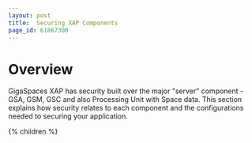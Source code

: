 ```yaml
---
layout: post
title:  Securing XAP Components
page_id: 61867300
---
```


# Overview

GigaSpaces XAP has security built over the major "server" component - GSA, GSM, GSC and also Processing Unit with Space data. This section explains how security relates to each component and the configurations needed to securing your application.

{% children %}
